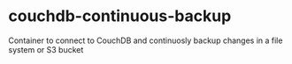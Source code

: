 # couchdb-continuous-backup
Container to connect to CouchDB and continuosly backup changes in a file system or S3 bucket
